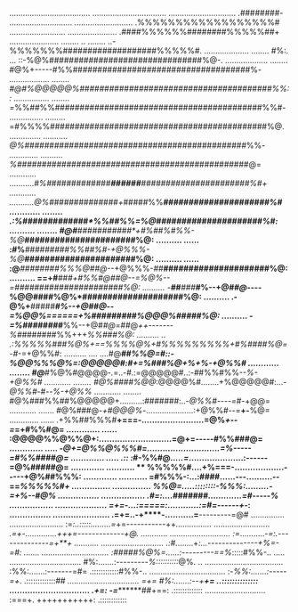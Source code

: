 ....................................          .................................
..............................      .########-     ............................
..........................    .%%%%%%%%%%%%%%%%%%#    .........................
......................    .####%%%%%%########%%%%%##+    ......................
........ .. ........ ..-%%%%%%%###################%%%%%#.  ....................
........ #%:. ... ::-%@%###############################%@-. ...................
........ #@%+-----#%%####################################%*- ..................
........ #@#%@@@@@%#######################################%%:: ................
........ =*%%##%%##########################################%%#- ...............
.........  =#%%%%############################################%@. ..............
........... *@%#####################*########################%%*- .............
..........  *%################*######*#########################@=  ............
...........*#%#*############***######****######################%#+ ............
...........@%#*#############*+*#####%%*****#####################%# ............
........ .:%#**############****%%##%%=%@***#####################%#:  ..........
........ #@#**###########*+**#%##%#%%-%@***######################%@: ..........
......  :#%***#########%%#**#%#-+@%%%-%@***######################%@: ..........
...... :@****########%%%@#*#@*--+@%%%-*##***#####################%@: ..........
     ==+#***###**+#%%**#@#*#@*--=*%@%--=*##**####################%@: ..........
-****##****###*****#%--+@#*#@*----%@@####%@%*####################%@: ..........
.-@%**+**#####*****#%--+@#*#@*--=%@@%======+%#*########%@@@%#####%@: ..........
  -=%########******%%--+@#*#@*=##@*++-------%#*#######%%+++*%%###%@: ..........
.. .:%%%%%##******#%@%+==*%*%%%@%+#%%%%%%%%%+#%*####%@*=-#*-=+@%%#:  ..........
.... ....#@*****##%%@=#*::-%@@%%%@%=:@@@@@#:#+=%#*##%@*+%+*%-+@%%# ............
........ #@*****#%@%#@@@@*-.*=..-#.:=@@@@@#..:-*#*#%%#%%--*%-+@%%# ............
........ #@%####%@@*:@@@@%#........+%@@@@@#:...-*@%%#-*#--*%-+@%%* ............
........ #@%###%%##%@@@@@+..........:#######:..-*@%%#----=*#-+@@=  ............
.......  #@%###@*-+#@@@%*-.....................:+@%%#--=**+-**%@= .............
...... .+%%##%%%#**+===-........................=@%*+--=*=+#%%#@= .............
...... :@@@@%%@%%@+:............................=@+=-----#%%###@= .............
..... -*@+=@%%@%%%#=............................=%-----=#%%####@= .............
..... .::  :*#-%%#@*.....=*.....................:------=@%#####@= .............
........... ** %%%%%#....+%===-...................-----+@%##%%%:  .............
...........     =#%%%-:...:####......---..........--==*%%%%%#+  ...............
...............   *%%@=.....::::::::-%%%:.........-=+%*--#@%   ................
.................   .#=:....*#######*.............=#*-----*%  .................
....................  =+=-...:=====:............:=#=------+*-: ................
...................... .=+=..-+****-...........=**---------=@#  ...............
........................ :=*:..:::::.........=*+=-----------++*................
......................... .=+-..............+++=-------------+@.   ............
........................... :=*...........-*=:.--------------=+**+  ...........
............................ .:#*........+*:...--------------+%=-=#:    .......
..............................  :#####%@%=......:---------==%*:::::#%%-.. .....
................................      #%:.......:---------*%::::::::::*@%.   ..
...................................  :%%:.......:-------=#= .::::::::::::#%%-..
.................................. :-*%%:.......:-----=+*.    .:::::::::::::*##
................................  =+= #%:.......:--+**+=       ..::::::::::::::
............................... .+=:  -=*********##+==:          .:::::::::::::
...........................  :===+.     +++++++++++:              .::::::::::::
